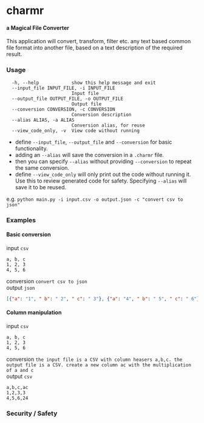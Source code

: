 # charmr
#### a Magical File Converter

This application will convert, transform, filter etc. any text based common file format into another file, based on a text description of the required result. 

### Usage
```options:
  -h, --help            show this help message and exit
  --input_file INPUT_FILE, -i INPUT_FILE
                        Input file
  --output_file OUTPUT_FILE, -o OUTPUT_FILE
                        Output file
  --conversion CONVERSION, -c CONVERSION
                        Conversion description
  --alias ALIAS, -a ALIAS
                        Conversion alias, for reuse
  --view_code_only, -v  View code without running
  ```

* define `--input_file`, `--output_file` and `--conversion` for basic functionality.  
* adding an `--alias` will save the conversion in a `.charmr` file.  
* then you can specify `--alias` without providing `--conversion` to repeat the same conversion.  
* define `--view_code_only` will only print out the code without running it. Use this to review generated code for safety. Specifying `--alias` will save it to be reused.  

e.g. `python main.py -i input.csv -o output.json -c "convert csv to json" `

### Examples
#### Basic conversion
input `csv`  
```
a, b, c
1, 2, 3
4, 5, 6
```
conversion `convert csv to json`  
output `json`
```json
[{"a": "1", " b": " 2", " c": " 3"}, {"a": "4", " b": " 5", " c": " 6"}]
```

#### Column manipulation
input `csv`  
```
a, b, c
1, 2, 3
4, 5, 6
```
conversion `the input file is a CSV with column heasers a,b,c. the output file is a CSV. create a new column ac with the multiplication of a and c`  
output `csv`
```
a,b,c,ac
1,2,3,3
4,5,6,24
```

### Security / Safety

